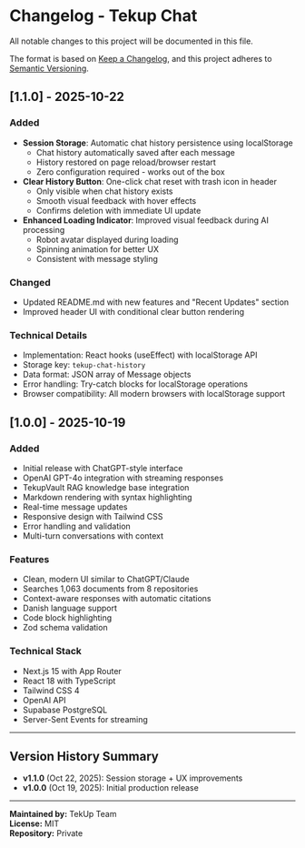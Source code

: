 # Changelog - Tekup Chat

All notable changes to this project will be documented in this file.

The format is based on [Keep a Changelog](https://keepachangelog.com/en/1.0.0/),
and this project adheres to [Semantic Versioning](https://semver.org/spec/v2.0.0.html).

## [1.1.0] - 2025-10-22

### Added
- **Session Storage**: Automatic chat history persistence using localStorage
  - Chat history automatically saved after each message
  - History restored on page reload/browser restart
  - Zero configuration required - works out of the box
- **Clear History Button**: One-click chat reset with trash icon in header
  - Only visible when chat history exists
  - Smooth visual feedback with hover effects
  - Confirms deletion with immediate UI update
- **Enhanced Loading Indicator**: Improved visual feedback during AI processing
  - Robot avatar displayed during loading
  - Spinning animation for better UX
  - Consistent with message styling

### Changed
- Updated README.md with new features and "Recent Updates" section
- Improved header UI with conditional clear button rendering

### Technical Details
- Implementation: React hooks (useEffect) with localStorage API
- Storage key: `tekup-chat-history`
- Data format: JSON array of Message objects
- Error handling: Try-catch blocks for localStorage operations
- Browser compatibility: All modern browsers with localStorage support

## [1.0.0] - 2025-10-19

### Added
- Initial release with ChatGPT-style interface
- OpenAI GPT-4o integration with streaming responses
- TekupVault RAG knowledge base integration
- Markdown rendering with syntax highlighting
- Real-time message updates
- Responsive design with Tailwind CSS
- Error handling and validation
- Multi-turn conversations with context

### Features
- Clean, modern UI similar to ChatGPT/Claude
- Searches 1,063 documents from 8 repositories
- Context-aware responses with automatic citations
- Danish language support
- Code block highlighting
- Zod schema validation

### Technical Stack
- Next.js 15 with App Router
- React 18 with TypeScript
- Tailwind CSS 4
- OpenAI API
- Supabase PostgreSQL
- Server-Sent Events for streaming

---

## Version History Summary

- **v1.1.0** (Oct 22, 2025): Session storage + UX improvements
- **v1.0.0** (Oct 19, 2025): Initial production release

---

**Maintained by:** TekUp Team  
**License:** MIT  
**Repository:** Private